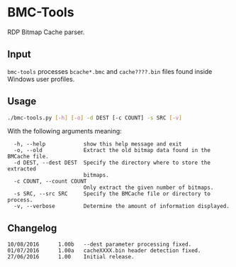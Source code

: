# BMC-Tools
RDP Bitmap Cache parser.
## Input
`bmc-tools` processes `bcache*.bmc` and `cache????.bin` files found inside Windows user profiles.
## Usage
```sh
./bmc-tools.py [-h] [-o] -d DEST [-c COUNT] -s SRC [-v]
```
With the following arguments meaning:
```
  -h, --help            show this help message and exit
  -o, --old             Extract the old bitmap data found in the BMCache file.
  -d DEST, --dest DEST  Specify the directory where to store the extracted
                        bitmaps.
  -c COUNT, --count COUNT
                        Only extract the given number of bitmaps.
  -s SRC, --src SRC     Specify the BMCache file or directory to process.
  -v, --verbose         Determine the amount of information displayed.
```
## Changelog
```
10/08/2016		1.00b	--dest parameter processing fixed.
01/07/2016		1.00a	cacheXXXX.bin header detection fixed.
27/06/2016		1.00	Initial release.
```

